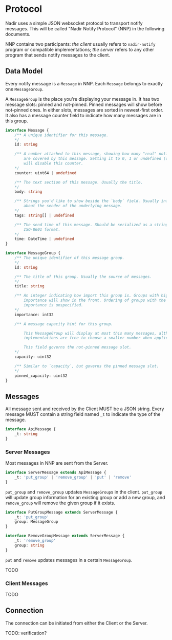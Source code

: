 # Protocol

Nadir uses a simple JSON websocket protocol to transport notify messages. This will be called "Nadir Notify Protocol" (NNP) in the following documents.

NNP contains two participants: _the client_ usually refers to `nadir-notify` program or compatible implementations; _the server_ refers to any other program that sends notify messages to the client.

## Data Model

Every notify message is a `Message` in NNP. Each `Message` belongs to exactly one `MessageGroup`.

A `MessageGroup` is the place you're displaying your message in. It has two message slots: pinned and not-pinned. Pinned messages will show before not-pinned ones. In either slots, messages are sorted in newest-first order. It also has a message counter field to indicate how many messages are in this group.

```ts
interface Message {
    /** A unique identifier for this message.
    */
    id: string

    /** A number attached to this message, showing how many "real" notifications
        are covered by this message. Setting it to 0, 1 or undefined (omitted) 
        will disable this counter.
    */
    counter: uint64 | undefined

    /** The text section of this message. Usually the title.
    */
    body: string

    /** Strings you'd like to show beside the `body` field. Usually information
        about the sender of the underlying message.
    */
    tags: string[] | undefined

    /** The send time of this message. Should be serialized as a string in
        ISO-8601 format.
    */
    time: DateTime | undefined
}

interface MessageGroup {
    /** The unique identifier of this message group.
    */
    id: string

    /** The title of this group. Usually the source of messages.
    */
    title: string

    /** An integer indicating how import this group is. Groups with higher 
        importance will show in the front. Ordering of groups with the same
        importance is unspecified.
    */
    importance: int32

    /** A message capacity hint for this group.

        This MessageGroup will display at most this many messages, although 
        implementations are free to choose a smaller number when applicable.

        This field governs the not-pinned message slot.
    */
    capacity: uint32

    /** Similar to `capacity`, but governs the pinned message slot.
    */
    pinned_capacity: uint32
}
```

## Messages

All message sent and received by the Client MUST be a JSON string. Every message MUST contain a string field named `_t` to indicate the type of the message.

```ts
interface ApiMessage {
    _t: string
}
```

### Server Messages

Most messages in NNP are sent from the Server.

```ts
interface ServerMessage extends ApiMessage {
    _t: 'put_group' | 'remove_group' | 'put' | 'remove'
}
```

`put_group` and `remove_group` updates `MessageGroup`s in the client. `put_group` will update group information for an existing group or add a new group, and `remove_group` will remove the given group if it exists.

```ts
interface PutGroupMessage extends ServerMessage {
    _t: 'put_group'
    group: MessageGroup
}

interface RemoveGroupMessage extends ServerMessage {
    _t: 'remove_group'
    group: string
}
```

`put` and `remove` updates messages in a certain `MessageGroup`.

TODO

### Client Messages

TODO

## Connection

The connection can be initiated from either the Client or the Server.

TODO: verification?
